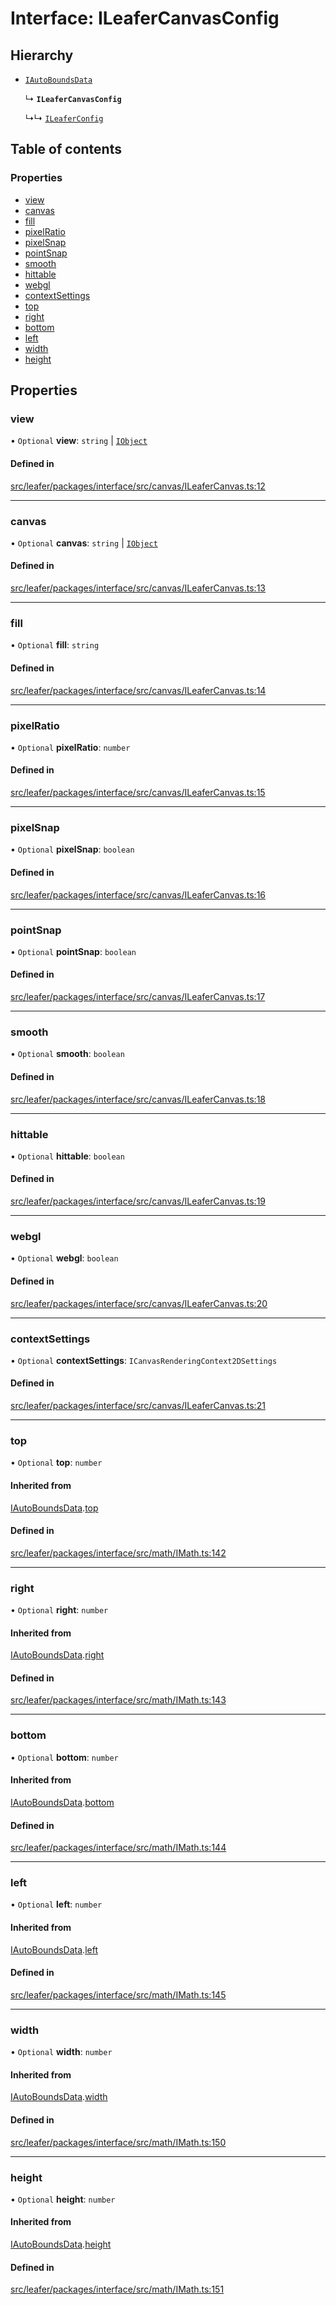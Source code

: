 # Interface: ILeaferCanvasConfig

## Hierarchy

- [`IAutoBoundsData`](IAutoBoundsData.md)

  ↳ **`ILeaferCanvasConfig`**

  ↳↳ [`ILeaferConfig`](ILeaferConfig.md)

## Table of contents

### Properties

- [view](ILeaferCanvasConfig.md#view)
- [canvas](ILeaferCanvasConfig.md#canvas)
- [fill](ILeaferCanvasConfig.md#fill)
- [pixelRatio](ILeaferCanvasConfig.md#pixelratio)
- [pixelSnap](ILeaferCanvasConfig.md#pixelsnap)
- [pointSnap](ILeaferCanvasConfig.md#pointsnap)
- [smooth](ILeaferCanvasConfig.md#smooth)
- [hittable](ILeaferCanvasConfig.md#hittable)
- [webgl](ILeaferCanvasConfig.md#webgl)
- [contextSettings](ILeaferCanvasConfig.md#contextsettings)
- [top](ILeaferCanvasConfig.md#top)
- [right](ILeaferCanvasConfig.md#right)
- [bottom](ILeaferCanvasConfig.md#bottom)
- [left](ILeaferCanvasConfig.md#left)
- [width](ILeaferCanvasConfig.md#width)
- [height](ILeaferCanvasConfig.md#height)

## Properties

### view

• `Optional` **view**: `string` \| [`IObject`](IObject.md)

#### Defined in

[src/leafer/packages/interface/src/canvas/ILeaferCanvas.ts:12](https://github.com/leaferjs/leafer/blob/95ff07e0d4def3c18ac6ce3fa51ec0d271dffaae/packages/interface/src/canvas/ILeaferCanvas.ts#L12)

___

### canvas

• `Optional` **canvas**: `string` \| [`IObject`](IObject.md)

#### Defined in

[src/leafer/packages/interface/src/canvas/ILeaferCanvas.ts:13](https://github.com/leaferjs/leafer/blob/95ff07e0d4def3c18ac6ce3fa51ec0d271dffaae/packages/interface/src/canvas/ILeaferCanvas.ts#L13)

___

### fill

• `Optional` **fill**: `string`

#### Defined in

[src/leafer/packages/interface/src/canvas/ILeaferCanvas.ts:14](https://github.com/leaferjs/leafer/blob/95ff07e0d4def3c18ac6ce3fa51ec0d271dffaae/packages/interface/src/canvas/ILeaferCanvas.ts#L14)

___

### pixelRatio

• `Optional` **pixelRatio**: `number`

#### Defined in

[src/leafer/packages/interface/src/canvas/ILeaferCanvas.ts:15](https://github.com/leaferjs/leafer/blob/95ff07e0d4def3c18ac6ce3fa51ec0d271dffaae/packages/interface/src/canvas/ILeaferCanvas.ts#L15)

___

### pixelSnap

• `Optional` **pixelSnap**: `boolean`

#### Defined in

[src/leafer/packages/interface/src/canvas/ILeaferCanvas.ts:16](https://github.com/leaferjs/leafer/blob/95ff07e0d4def3c18ac6ce3fa51ec0d271dffaae/packages/interface/src/canvas/ILeaferCanvas.ts#L16)

___

### pointSnap

• `Optional` **pointSnap**: `boolean`

#### Defined in

[src/leafer/packages/interface/src/canvas/ILeaferCanvas.ts:17](https://github.com/leaferjs/leafer/blob/95ff07e0d4def3c18ac6ce3fa51ec0d271dffaae/packages/interface/src/canvas/ILeaferCanvas.ts#L17)

___

### smooth

• `Optional` **smooth**: `boolean`

#### Defined in

[src/leafer/packages/interface/src/canvas/ILeaferCanvas.ts:18](https://github.com/leaferjs/leafer/blob/95ff07e0d4def3c18ac6ce3fa51ec0d271dffaae/packages/interface/src/canvas/ILeaferCanvas.ts#L18)

___

### hittable

• `Optional` **hittable**: `boolean`

#### Defined in

[src/leafer/packages/interface/src/canvas/ILeaferCanvas.ts:19](https://github.com/leaferjs/leafer/blob/95ff07e0d4def3c18ac6ce3fa51ec0d271dffaae/packages/interface/src/canvas/ILeaferCanvas.ts#L19)

___

### webgl

• `Optional` **webgl**: `boolean`

#### Defined in

[src/leafer/packages/interface/src/canvas/ILeaferCanvas.ts:20](https://github.com/leaferjs/leafer/blob/95ff07e0d4def3c18ac6ce3fa51ec0d271dffaae/packages/interface/src/canvas/ILeaferCanvas.ts#L20)

___

### contextSettings

• `Optional` **contextSettings**: `ICanvasRenderingContext2DSettings`

#### Defined in

[src/leafer/packages/interface/src/canvas/ILeaferCanvas.ts:21](https://github.com/leaferjs/leafer/blob/95ff07e0d4def3c18ac6ce3fa51ec0d271dffaae/packages/interface/src/canvas/ILeaferCanvas.ts#L21)

___

### top

• `Optional` **top**: `number`

#### Inherited from

[IAutoBoundsData](IAutoBoundsData.md).[top](IAutoBoundsData.md#top)

#### Defined in

[src/leafer/packages/interface/src/math/IMath.ts:142](https://github.com/leaferjs/leafer/blob/95ff07e0d4def3c18ac6ce3fa51ec0d271dffaae/packages/interface/src/math/IMath.ts#L142)

___

### right

• `Optional` **right**: `number`

#### Inherited from

[IAutoBoundsData](IAutoBoundsData.md).[right](IAutoBoundsData.md#right)

#### Defined in

[src/leafer/packages/interface/src/math/IMath.ts:143](https://github.com/leaferjs/leafer/blob/95ff07e0d4def3c18ac6ce3fa51ec0d271dffaae/packages/interface/src/math/IMath.ts#L143)

___

### bottom

• `Optional` **bottom**: `number`

#### Inherited from

[IAutoBoundsData](IAutoBoundsData.md).[bottom](IAutoBoundsData.md#bottom)

#### Defined in

[src/leafer/packages/interface/src/math/IMath.ts:144](https://github.com/leaferjs/leafer/blob/95ff07e0d4def3c18ac6ce3fa51ec0d271dffaae/packages/interface/src/math/IMath.ts#L144)

___

### left

• `Optional` **left**: `number`

#### Inherited from

[IAutoBoundsData](IAutoBoundsData.md).[left](IAutoBoundsData.md#left)

#### Defined in

[src/leafer/packages/interface/src/math/IMath.ts:145](https://github.com/leaferjs/leafer/blob/95ff07e0d4def3c18ac6ce3fa51ec0d271dffaae/packages/interface/src/math/IMath.ts#L145)

___

### width

• `Optional` **width**: `number`

#### Inherited from

[IAutoBoundsData](IAutoBoundsData.md).[width](IAutoBoundsData.md#width)

#### Defined in

[src/leafer/packages/interface/src/math/IMath.ts:150](https://github.com/leaferjs/leafer/blob/95ff07e0d4def3c18ac6ce3fa51ec0d271dffaae/packages/interface/src/math/IMath.ts#L150)

___

### height

• `Optional` **height**: `number`

#### Inherited from

[IAutoBoundsData](IAutoBoundsData.md).[height](IAutoBoundsData.md#height)

#### Defined in

[src/leafer/packages/interface/src/math/IMath.ts:151](https://github.com/leaferjs/leafer/blob/95ff07e0d4def3c18ac6ce3fa51ec0d271dffaae/packages/interface/src/math/IMath.ts#L151)
